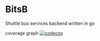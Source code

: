 # BitsB
Shuttle bus services backend written in go

coverage graph
[![codecov](https://codecov.io/github/sainak/bitsb/branch/main/graphs/tree.svg?token=OTQIKVNA83)](https://codecov.io/gh/sainak/bitsb)